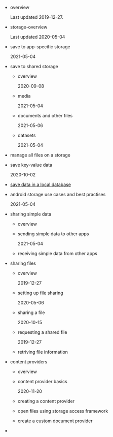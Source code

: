- overview

    Last updated 2019-12-27.

- storage-overview

    Last updated 2020-05-04

- save to app-specific storage

   2021-05-04

- save to shared storage 

   - overview

     2020-09-08

   - media 

     2021-05-04
     
   - documents and other files 

     2021-05-06
     
   - datasets

     2021-05-04

- manage all files on a storage

- save key-value data

   2020-10-02

- [save data in a local database]()

- android storage use cases and best practises

   2021-05-04  

- sharing simple data

   - overview

   - sending simple data to other apps

     2021-05-04

   - receiving simple data from other apps

- sharing files

   - overview

     2019-12-27

   - setting up file sharing

     2020-05-06

   - sharing a file

     2020-10-15

   - requesting a shared file

     2019-12-27

   - retriving file information

     

- content providers

   - overview

   - content provider basics 

     2020-11-20  

   - creating a content provider

   - open files using storage access framework

   - create a custom document provider  

- 